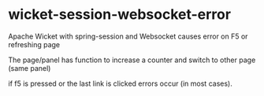 # wicket-session-websocket-error
Apache Wicket with spring-session and Websocket causes error on F5 or refreshing page

The page/panel has function to increase a counter and switch to other page (same panel)

if f5 is pressed or the last link is clicked errors occur (in most cases). 

